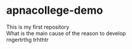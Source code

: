 # apnacollege-demo
This is my first repository
<br>
What is the main cause of the reason to develop
<br>
rngertrthg trhthtr
